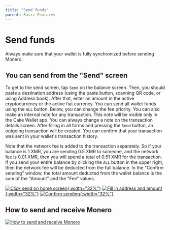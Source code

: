 ```yaml
---
title: "Send funds"
parent: Basic Features
---
```


# Send funds

Always make sure that your wallet is fully synchronized before sending Monero.  

## You can send from the "Send" screen

To get to the send screen, tap `Send` on the balance screen. Then, you should paste a destination address (using the paste button, scanning QR code, or using Address book). After that, enter an amount in the active cryptocurrency or the active fiat currency. You can send all wallet funds using the `ALL` button. Below, you can change the fee priority. You can also make an internal note for any transaction. This note will be visible only in the Cake Wallet app. You can always change a note on the transaction details screen. After filling in all forms and pressing the `Send` button, an outgoing transaction will be created. You can confirm that your transaction was sent in your wallet's transaction history.

Note that the network fee is added to the transaction separately. So if your balance is 1 XMR, you are sending 0.5 XMR to someone, and the network fee is 0.01 XMR, then you will spend a total of 0.51 XMR for the transaction. If you send your entire balance by clicking the `ALL` button in the upper right, then the network fee will be deducted from the full balance. In the "Confirm sending" window, the total amount deducted from the wallet balance is the sum of the "Amount" and the "Fee" values.

[![Click send on home screen](/images/send-1.jpg){:width="32%"}](/images/send-1.jpg)
[![Fill in address and amount](/images/send-2.jpg){:width="32%"}](/images/send-2.jpg)
[![Confirm sending](/images/send-3.jpg){:width="32%"}](/images/send-3.jpg)

## How to send and receive Monero 

[![How to send and receive Monero](https://img.youtube.com/vi/ndHgZbbpCJc/maxresdefault.jpg)](https://www.youtube.com/watch?v=ndHgZbbpCJc)
